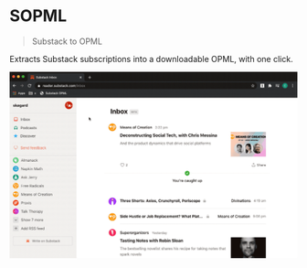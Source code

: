 # SOPML

> Substack to OPML

Extracts Substack subscriptions into a downloadable OPML, with one click.

![bookmarklet](bookmarklet.gif)


